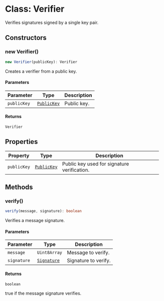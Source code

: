 # Class: Verifier

Verifies signatures signed by a single key pair.

## Constructors

### new Verifier()

```ts
new Verifier(publicKey): Verifier
```

Creates a verifier from a public key.

#### Parameters

| Parameter | Type | Description |
| ------ | ------ | ------ |
| `publicKey` | [`PublicKey`](../../index/classes/PublicKey.md) | Public key. |

#### Returns

`Verifier`

## Properties

| Property | Type | Description |
| ------ | ------ | ------ |
| <a id="publickey"></a> `publicKey` | [`PublicKey`](../../index/classes/PublicKey.md) | Public key used for signature verification. |

## Methods

### verify()

```ts
verify(message, signature): boolean
```

Verifies a message signature.

#### Parameters

| Parameter | Type | Description |
| ------ | ------ | ------ |
| `message` | `Uint8Array` | Message to verify. |
| `signature` | [`Signature`](../../index/classes/Signature.md) | Signature to verify. |

#### Returns

`boolean`

true if the message signature verifies.
